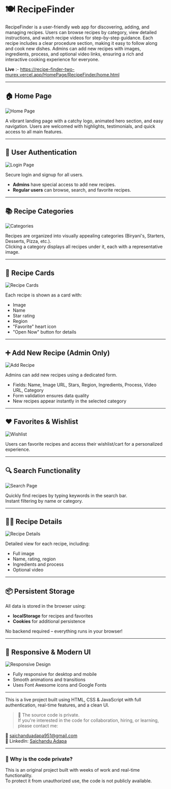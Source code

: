 # 🍽️ RecipeFinder

RecipeFinder is a user-friendly web app for discovering, adding, and managing recipes. Users can browse recipes by category, view detailed instructions, and watch recipe videos for step-by-step guidance. Each recipe includes a clear procedure section, making it easy to follow along and cook new dishes. Admins can add new recipes with images, ingredients, process, and optional video links, ensuring a rich and interactive cooking experience for everyone.

**Live** :- https://recipe-finder-two-murex.vercel.app/HomePage/RecipeFinder/home.html


---

## 🏠 Home Page

![Home Page](images/home.png)

A vibrant landing page with a catchy logo, animated hero section, and easy navigation. Users are welcomed with highlights, testimonials, and quick access to all main features.

---

## 🔐 User Authentication

![Login Page](images/login.png)

Secure login and signup for all users.  
- **Admins** have special access to add new recipes.
- **Regular users** can browse, search, and favorite recipes.

---

## 📚 Recipe Categories

![Categories](images/categories.png)

Recipes are organized into visually appealing categories (Biryani's, Starters, Desserts, Pizza, etc.).  
Clicking a category displays all recipes under it, each with a representative image.

---

## 🍲 Recipe Cards

![Recipe Cards](images/recipe_cards.png)

Each recipe is shown as a card with:
- Image
- Name
- Star rating
- Region
- "Favorite" heart icon
- "Open Now" button for details

---

## ➕ Add New Recipe (Admin Only)

![Add Recipe](images/add_recipe.png)

Admins can add new recipes using a dedicated form.  
- Fields: Name, Image URL, Stars, Region, Ingredients, Process, Video URL, Category
- Form validation ensures data quality
- New recipes appear instantly in the selected category

---

## ❤️ Favorites & Wishlist

![Wishlist](images/wishlist.png)

Users can favorite recipes and access their wishlist/cart for a personalized experience.

---

## 🔍 Search Functionality

![Search Page](images/search.png)

Quickly find recipes by typing keywords in the search bar.  
Instant filtering by name or category.

---

## 👨‍🍳 Recipe Details

![Recipe Details](images/details.png)

Detailed view for each recipe, including:
- Full image
- Name, rating, region
- Ingredients and process
- Optional video

---

## 📦 Persistent Storage

All data is stored in the browser using:
- **localStorage** for recipes and favorites
- **Cookies** for additional persistence

No backend required – everything runs in your browser!

---

## 📱 Responsive & Modern UI

![Responsive Design](images/responsive.png)

- Fully responsive for desktop and mobile
- Smooth animations and transitions
- Uses Font Awesome icons and Google Fonts

---
This is a live project built using HTML, CSS & JavaScript with full authentication, real-time features, and a clean UI.

> 📌 The source code is private.  
> If you're interested in the code for collaboration, hiring, or learning, please contact me:

📧 saichanduadapa951@gmail.com  
📱 LinkedIn: [Saichandu Adapa](https://www.linkedin.com/in/saichandu-adapa-143b41254/)

---
### 🔐 Why is the code private?
This is an original project built with weeks of work and real-time functionality.  
To protect it from unauthorized use, the code is not publicly available.

